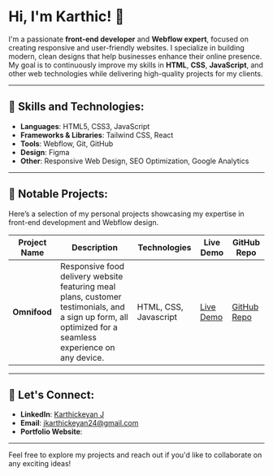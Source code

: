 # Hi, I'm Karthic!  👋

I'm a passionate **front-end developer** and **Webflow expert**, focused on creating responsive and user-friendly websites. I specialize in building modern, clean designs that help businesses enhance their online presence. My goal is to continuously improve my skills in **HTML**, **CSS**, **JavaScript**, and other web technologies while delivering high-quality projects for my clients.

---

## 🚀 Skills and Technologies:
- **Languages**: HTML5, CSS3, JavaScript
- **Frameworks & Libraries**: Tailwind CSS, React
- **Tools**: Webflow, Git, GitHub
- **Design**: Figma
- **Other**: Responsive Web Design, SEO Optimization, Google Analytics

---

## 🌟 Notable Projects:
Here’s a selection of my personal projects showcasing my expertise in front-end development and Webflow design.

| Project Name | Description | Technologies | Live Demo | GitHub Repo |
|--------------|-------------|--------------|-----------|-------------|
| **Omnifood** | Responsive food delivery website featuring meal plans, customer testimonials, and a sign up form, all optimized for a seamless experience on any device. | HTML, CSS, Javascript | [Live Demo](https://karthic-omnifood.netlify.app/) | [GitHub Repo](https://github.com/karthickeyan-dev/Omnifood) |
---

## 🤝 Let's Connect:
- **LinkedIn**: [Karthickeyan J](https://linkedin.com/in/karthickeyan-j-03086a335)
- **Email**: [jkarthickeyan24@gmail.com](mailto:jkarthickeyan24@gmail.com)
- **Portfolio Website**: 

---

Feel free to explore my projects and reach out if you'd like to collaborate on any exciting ideas!
